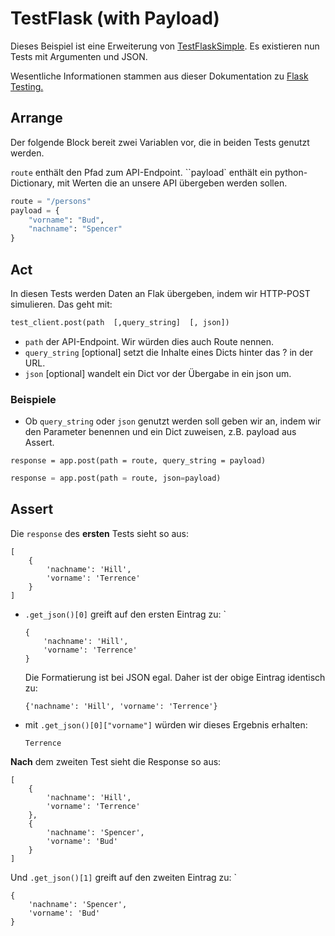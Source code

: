 # TestFlask (with Payload)

Dieses Beispiel ist eine Erweiterung von [TestFlaskSimple](https://github.com/gsoTH/flaskShowcase/tree/master/unitTests/testFlaskSimple). Es existieren nun Tests mit Argumenten und JSON.

Wesentliche Informationen stammen aus dieser Dokumentation zu [Flask Testing.](https://flask.palletsprojects.com/en/2.2.x/testing/)

## Arrange
Der folgende Block bereit zwei Variablen vor, die in beiden Tests genutzt werden. 

`route` enthält den Pfad zum API-Endpoint.
``payload` enthält ein python-Dictionary, mit Werten die an unsere API übergeben werden sollen.
```python
route = "/persons"
payload = {
    "vorname": "Bud",
    "nachname": "Spencer"
}
```

## Act 
In diesen Tests werden Daten an Flak übergeben, indem wir HTTP-POST simulieren. Das geht mit:
```python
test_client.post(path  [,query_string]  [, json])
```
- `path` der API-Endpoint. Wir würden dies auch Route nennen.
- `query_string` [optional] setzt die Inhalte eines Dicts hinter das ? in der URL.
- `json` [optional] wandelt ein Dict vor der Übergabe in ein json um.


### Beispiele
- Ob `query_string` oder `json` genutzt werden soll geben wir an, indem wir den Parameter benennen und ein Dict zuweisen, z.B. payload aus Assert.

```pyton
response = app.post(path = route, query_string = payload)
```

```python
response = app.post(path = route, json=payload)
```

## Assert
Die `response` des **ersten** Tests sieht so aus:
```
[
    {
        'nachname': 'Hill', 
        'vorname': 'Terrence'
    }
]
```

- `.get_json()[0]` greift auf den ersten Eintrag zu: `
    ```
    {
        'nachname': 'Hill', 
        'vorname': 'Terrence'
    }
    ```
    Die Formatierung ist bei JSON egal. Daher ist der obige Eintrag identisch zu: 
    ```
    {'nachname': 'Hill', 'vorname': 'Terrence'}
    ```
- mit `.get_json()[0]["vorname"]` würden wir dieses Ergebnis erhalten:
    ```
    Terrence
    ```

**Nach** dem zweiten Test sieht die Response so aus:
```
[
    {
        'nachname': 'Hill', 
        'vorname': 'Terrence'
    }, 
    {
        'nachname': 'Spencer', 
        'vorname': 'Bud'
    }
]
```

Und `.get_json()[1]` greift auf den zweiten Eintrag zu: `
```
{
    'nachname': 'Spencer', 
    'vorname': 'Bud'
}
```
